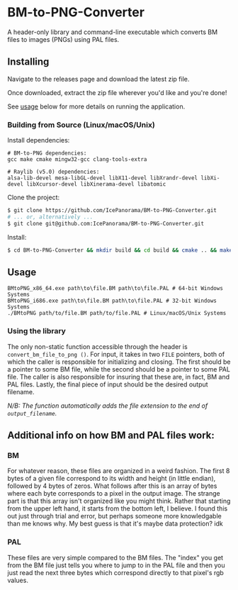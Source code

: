 # BM-to-PNG-Converter
A header-only library and command-line executable which converts BM files to images (PNGs) using PAL files.

## Installing

Navigate to the releases page and download the latest zip file.

Once downloaded, extract the zip file wherever you'd like and you're done!

See [usage](#Usage) below for more details on running the application.

### Building from Source (Linux/macOS/Unix)

Install dependencies:

```
# BM-to-PNG dependencies:
gcc make cmake mingw32-gcc clang-tools-extra

# Raylib (v5.0) dependencies:
alsa-lib-devel mesa-libGL-devel libX11-devel libXrandr-devel libXi-devel libXcursor-devel libXinerama-devel libatomic
```

Clone the project:
```bash
$ git clone https://github.com/IcePanorama/BM-to-PNG-Converter.git
# ... or, alternatively ...
$ git clone git@github.com:IcePanorama/BM-to-PNG-Converter.git
```

Install:
```bash
$ cd BM-to-PNG-Converter && mkdir build && cd build && cmake .. && make release && cd ..
```

## Usage
```
BMtoPNG_x86_64.exe path\to\file.BM path\to\file.PAL # 64-bit Windows Systems
BMtoPNG_i686.exe path\to\file.BM path\to\file.PAL # 32-bit Windows Systems
./BMtoPNG path/to/file.BM path/to/file.PAL # Linux/macOS/Unix Systems
```

### Using the library
The only non-static function accessible through the header is `convert_bm_file_to_png ()`. For input, it takes in two `FILE` pointers, both of which the caller is responsible for initializing and closing. The first should be a pointer to some BM file, while the second should be a pointer to some PAL file. The caller is also responsible for insuring that these are, in fact, BM and PAL files. Lastly, the final piece of input should be the desired output filename.

*N/B: The function automatically adds the file extension to the end of `output_filename`.*

## Additional info on how BM and PAL files work:
### BM

For whatever reason, these files are organized in a weird fashion. The first 8 bytes of a given file correspond to its width and height (in little endian), followed by 4 bytes of zeros. What follows after this is an array of bytes where each byte corresponds to a pixel in the output image. The strange part is that this array isn't organized like you might think. Rather that starting from the upper left hand, it starts from the bottom left, I believe. I found this out just through trial and error, but perhaps someone more knowledgable than me knows why. My best guess is that it's maybe data protection? idk

### PAL

These files are very simple compared to the BM files. The "index" you get from the BM file just tells you where to jump to in the PAL file and then you just read the next three bytes which correspond directly to that pixel's rgb values.
